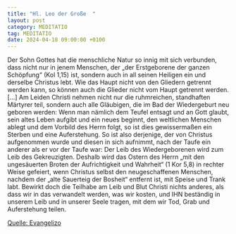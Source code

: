 ```yaml
---
title: "Hl. Leo der Große  "
layout: post
category: MEDITATIO
tag: MEDITATIO
date: 2024-04-18 09:00:00 +0100
---
```

Der Sohn Gottes hat die menschliche Natur so innig mit sich verbunden, dass nicht nur in jenem Menschen, der „der Erstgeborene der ganzen Schöpfung“ (Kol 1,15) ist, sondern auch in all seinen Heiligen ein und derselbe Christus lebt. Wie das Haupt nicht von den Gliedern getrennt werden kann, so können auch die Glieder nicht vom Haupt getrennt werden.<!--more--> […]
Am Leiden Christi nehmen nicht nur die ruhmreichen, standhaften Märtyrer teil, sondern auch alle Gläubigen, die im Bad der Wiedergeburt neu geboren werden: Wenn man nämlich dem Teufel entsagt und an Gott glaubt, sein altes Leben aufgibt und ein neues beginnt, den weltlichen Menschen ablegt und dem Vorbild des Herrn folgt, so ist dies gewissermaßen ein Sterben und eine Auferstehung. So ist also derjenige, der von Christus aufgenommen wurde und diesen in sich aufnimmt, nach der Taufe ein anderer als er vor der Taufe war: Der Leib des Wiedergeborenen wird zum Leib des Gekreuzigten.
Deshalb wird das Ostern des Herrn „mit den ungesäuerten Broten der Aufrichtigkeit und Wahrheit“ (1 Kor 5,8) in rechter Weise gefeiert, wenn Christus selbst den neugeschaffenen Menschen, nachdem der „alte Sauerteig der Bosheit“ entfernt ist, mit Speise und Trank labt. Bewirkt doch die Teilhabe am Leib und Blut Christi nichts anderes, als dass wir in das verwandelt werden, was wir kosten, und IHN beständig in unserem Leib und in unserer Seele tragen, mit dem wir Tod, Grab und Auferstehung teilen.

[Quelle: Evangelizo](https://evangeliumtagfuertag.org/DE/gospel)